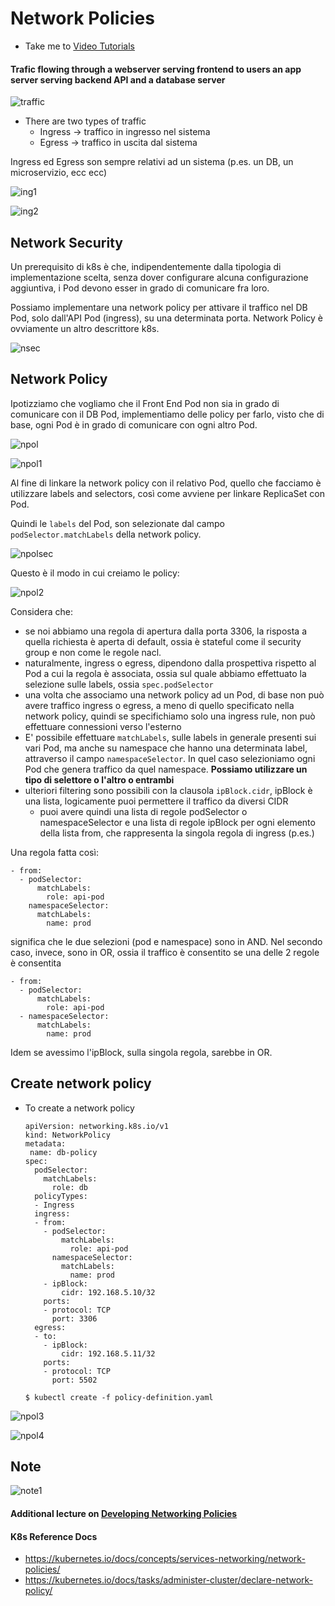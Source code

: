 # Network Policies
  - Take me to [Video Tutorials](https://kodekloud.com/topic/network-policies-3/)
  
#### Trafic flowing through a webserver serving frontend to users an app server serving backend API and a database server

  ![traffic](../../images/traffic.PNG)
  
- There are two types of traffic
  - Ingress -> traffico in ingresso nel sistema
  - Egress -> traffico in uscita dal sistema

Ingress ed Egress son sempre relativi ad un sistema (p.es. un DB, un microservizio, ecc ecc)
  
   ![ing1](../../images/ing1.PNG)
  
   ![ing2](../../images/ing2.PNG)
  
## Network Security

Un prerequisito di k8s è che, indipendentemente dalla tipologia di implementazione scelta, senza dover configurare
alcuna configurazione aggiuntiva, i Pod devono esser in grado di comunicare fra loro.

Possiamo implementare una network policy per attivare il traffico nel DB Pod, solo dall'API Pod (ingress), su una
determinata porta. Network Policy è ovviamente un altro descrittore k8s.

  ![nsec](../../images/nsec.PNG)
  
## Network Policy

Ipotizziamo che vogliamo che il Front End Pod non sia in grado di comunicare con il DB Pod, implementiamo delle policy
per farlo, visto che di base, ogni Pod è in grado di comunicare con ogni altro Pod.

  ![npol](../../images/npol.PNG)
  
  ![npol1](../../images/npol1.PNG)

Al fine di linkare la network policy con il relativo Pod, quello che facciamo è utilizzare labels and selectors, così
come avviene per linkare ReplicaSet con Pod.

Quindi le `labels` del Pod, son selezionate dal campo `podSelector.matchLabels` della network policy.

  
  ![npolsec](../../images/npolsec.PNG)
  
Questo è il modo in cui creiamo le policy:

  ![npol2](../../images/npol2.PNG)

Considera che:
- se noi abbiamo una regola di apertura dalla porta 3306, la risposta a quella richiesta è aperta di default, ossia
è stateful come il security group e non come le regole nacl.
- naturalmente, ingress o egress, dipendono dalla prospettiva rispetto al Pod a cui la regola è associata, ossia 
sul quale abbiamo effettuato la selezione sulle labels, ossia `spec.podSelector`
- una volta che associamo una network policy ad un Pod, di base non può avere traffico ingress o egress, a meno
di quello specificato nella network policy, quindi se specifichiamo solo una ingress rule, non può effettuare 
connessioni verso l'esterno
- E' possibile effettuare `matchLabels`, sulle labels in generale presenti sui vari Pod, ma anche su namespace
che hanno una determinata label, attraverso il campo `namespaceSelector`. In quel caso selezioniamo ogni Pod che
genera traffico da quel namespace. **Possiamo utilizzare un tipo di selettore o l'altro o entrambi**
- ulteriori filtering sono possibili con la clausola `ipBlock.cidr`, ipBlock è una lista, logicamente puoi
permettere il traffico da diversi CIDR
  - puoi avere quindi una lista di regole podSelector o namespaceSelector e una lista di regole ipBlock per ogni 
  elemento della lista from, che rappresenta la singola regola di ingress (p.es.)
  
Una regola fatta così: 
  ```
  - from:
    - podSelector:
        matchLabels:
          role: api-pod
      namespaceSelector:
        matchLabels: 
          name: prod
  ```

significa che le due selezioni (pod e namespace) sono in AND. Nel secondo caso, invece, sono in OR, ossia
il traffico è consentito se una delle 2 regole è consentita

  ```
  - from:
    - podSelector:
        matchLabels:
          role: api-pod
    - namespaceSelector:
        matchLabels: 
          name: prod
  ```

Idem se avessimo l'ipBlock, sulla singola regola, sarebbe in OR.

## Create network policy
 
- To create a network policy
  ```
  apiVersion: networking.k8s.io/v1
  kind: NetworkPolicy
  metadata:
   name: db-policy
  spec:
    podSelector:
      matchLabels:
        role: db
    policyTypes:
    - Ingress
    ingress:
    - from:
      - podSelector:
          matchLabels:
            role: api-pod
        namespaceSelector:
          matchLabels: 
            name: prod
      - ipBlock:
          cidr: 192.168.5.10/32
      ports:
      - protocol: TCP
        port: 3306
    egress:
    - to:
      - ipBlock:
          cidr: 192.168.5.11/32
      ports:
      - protocol: TCP
        port: 5502
  ```
  
  ```
  $ kubectl create -f policy-definition.yaml
  ```
  
 ![npol3](../../images/npol3.PNG)
 
 ![npol4](../../images/npol4.PNG)
  
## Note
 
 ![note1](../../images/note1.PNG)
 
#### Additional lecture on [Developing Networking Policies](https://kodekloud.com/topic/developing-network-policies/)

#### K8s Reference Docs
- https://kubernetes.io/docs/concepts/services-networking/network-policies/
- https://kubernetes.io/docs/tasks/administer-cluster/declare-network-policy/
 
  
  
  
  

